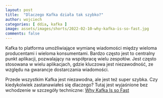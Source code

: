 ```yaml
---
layout: post
title:  "Dlaczego Kafka działa tak szybko?"
author: wojciech
categories: [ ddia, kafka ]
image: assets/images/shorts/2022-02-10-why-kafka-is-so-fast.jpg
comments: false
---
```


Kafka to platforma umożliwiające wymianę wiadomości między wieloma producentami i wieloma konsumentami. Bardzo często
jest to centralny punkt aplikacji, pozwalający na współpracę wielu zespołów. Jest często stosowana w wielu aplikacjach,
gdzie kluczowa jest niezawodność, ze względu na gwarancje dostarczania wiadomości.

Przede wszystkim Kafka jest niezawodna, ale jest też super szybka. Czy kiedykolwiek zastanawiałeś się dlaczego? Tutaj
jest wyjaśnione bez wchodzenie w szczegóły techniczne:
[Why Kafka Is so Fast](https://medium.com/swlh/why-kafka-is-so-fast-bde0d987cd03)